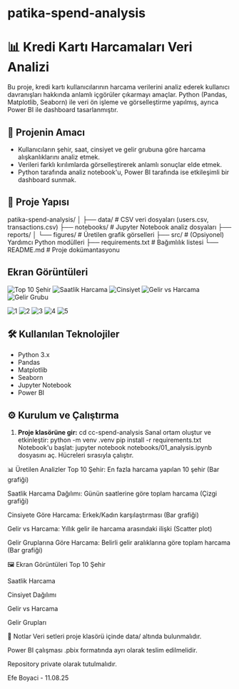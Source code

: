 # patika-spend-analysis

# 📊 Kredi Kartı Harcamaları Veri Analizi

Bu proje, kredi kartı kullanıcılarının harcama verilerini analiz ederek kullanıcı davranışları hakkında anlamlı içgörüler çıkarmayı amaçlar. Python (Pandas, Matplotlib, Seaborn) ile veri ön işleme ve görselleştirme yapılmış, ayrıca Power BI ile dashboard tasarlanmıştır.

## 🚀 Projenin Amacı
- Kullanıcıların şehir, saat, cinsiyet ve gelir grubuna göre harcama alışkanlıklarını analiz etmek.
- Verileri farklı kırılımlarda görselleştirerek anlamlı sonuçlar elde etmek.
- Python tarafında analiz notebook'u, Power BI tarafında ise etkileşimli bir dashboard sunmak.

## 📂 Proje Yapısı
patika-spend-analysis/
│
├── data/ # CSV veri dosyaları (users.csv, transactions.csv)
├── notebooks/ # Jupyter Notebook analiz dosyaları
├── reports/
│ └── figures/ # Üretilen grafik görselleri
├── src/ # (Opsiyonel) Yardımcı Python modülleri
├── requirements.txt # Bağımlılık listesi
└── README.md # Proje dokümantasyonu

## Ekran Görüntüleri
![Top 10 Şehir](reports/figures/top10_cities.png)
![Saatlik Harcama](reports/figures/hourly_spend.png)
![Cinsiyet](reports/figures/gender_spend.png)
![Gelir vs Harcama](reports/figures/income_scatter.png)
![Gelir Grubu](reports/figures/income_group.png)

![1](reports/screnshots/patika1.png)
![2](reports/screnshots/patika2.png)
![3](reports/screnshots/patika3.png)
![4](reports/screnshots/patika4.png)
![5](reports/screnshots/patika5.png)

## 🛠 Kullanılan Teknolojiler
- Python 3.x
- Pandas
- Matplotlib
- Seaborn
- Jupyter Notebook
- Power BI

## ⚙️ Kurulum ve Çalıştırma
1. **Proje klasörüne gir:**
    cd cc-spend-analysis
    Sanal ortam oluştur ve etkinleştir:
    python -m venv .venv
    pip install -r requirements.txt
    Notebook'u başlat:
    jupyter notebook
    notebooks/01_analysis.ipynb dosyasını aç.
    Hücreleri sırasıyla çalıştır.

📊 Üretilen Analizler
Top 10 Şehir: En fazla harcama yapılan 10 şehir (Bar grafiği)

Saatlik Harcama Dağılımı: Günün saatlerine göre toplam harcama (Çizgi grafiği)

Cinsiyete Göre Harcama: Erkek/Kadın karşılaştırması (Bar grafiği)

Gelir vs Harcama: Yıllık gelir ile harcama arasındaki ilişki (Scatter plot)

Gelir Gruplarına Göre Harcama: Belirli gelir aralıklarına göre toplam harcama (Bar grafiği)

🖼 Ekran Görüntüleri
Top 10 Şehir

Saatlik Harcama

Cinsiyet Dağılımı

Gelir vs Harcama

Gelir Grupları

📌 Notlar
Veri setleri proje klasörü içinde data/ altında bulunmalıdır.

Power BI çalışması .pbix formatında ayrı olarak teslim edilmelidir.

Repository private olarak tutulmalıdır.

Efe Boyaci - 11.08.25